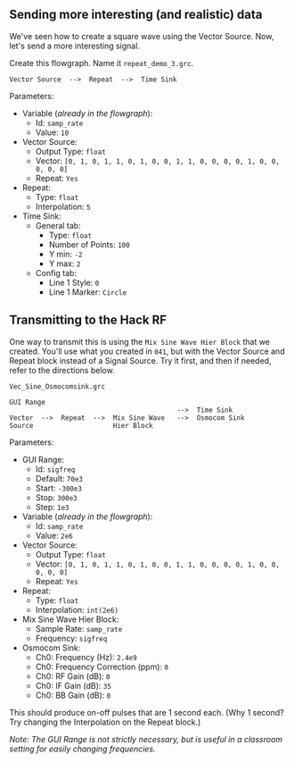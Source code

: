## Sending more interesting (and realistic) data

We've seen how to create a square wave using the Vector Source. Now, let's send a more interesting signal.

Create this flowgraph. Name it `repeat_demo_3.grc`.

```
Vector Source  -->  Repeat  -->  Time Sink
```

Parameters:  
- Variable (_already in the flowgraph_):
  - Id: `samp_rate`
  - Value: `10`
- Vector Source:
  - Output Type: `float`
  - Vector: `[0, 1, 0, 1, 1, 0, 1, 0, 0, 1, 1, 0, 0, 0, 0, 1, 0, 0, 0, 0, 0]`
  - Repeat: `Yes`
- Repeat:
  - Type: `float`
  - Interpolation: `5`
- Time Sink:
  - General tab:
    - Type: `float`
    - Number of Points: `100`
    - Y min: `-2`
    - Y max: `2`
  - Config tab:
    - Line 1 Style: `0`
    - Line 1 Marker: `Circle`

## Transmitting to the Hack RF

One way to transmit this is using the `Mix Sine Wave Hier Block` that we created. You'll use what you created in `041`, but with the Vector Source and Repeat block instead of a Signal Source. Try it first, and then if needed, refer to the directions below.

`Vec_Sine_Osmocomsink.grc`

```
GUI Range
                                          -->  Time Sink
Vector  -->  Repeat  -->  Mix Sine Wave   -->  Osmocom Sink 
Source                    Hier Block       
```

Parameters:

- GUI Range:
  - Id: `sigfreq`
  - Default: `70e3`
  - Start: `-300e3`
  - Stop: `300e3`
  - Step: `1e3`
- Variable (_already in the flowgraph_):
  - Id: `samp_rate`
  - Value: `2e6`
- Vector Source:
  - Output Type: `float`
  - Vector: `[0, 1, 0, 1, 1, 0, 1, 0, 0, 1, 1, 0, 0, 0, 0, 1, 0, 0, 0, 0, 0]`
  - Repeat: `Yes`
- Repeat:
  - Type: `float`
  - Interpolation: `int(2e6)`
- Mix Sine Wave Hier Block:
  - Sample Rate: `samp_rate`
  - Frequency: `sigfreq`
- Osmocom Sink:
  - Ch0: Frequency (Hz): `2.4e9`
  - Ch0: Frequency Correction (ppm): `0`
  - Ch0: RF Gain (dB): `0`
  - Ch0: IF Gain (dB): `35`
  - Ch0: BB Gain (dB): `0`

This should produce on-off pulses that are 1 second each. (Why 1 second? Try changing the Interpolation on the Repeat block.)

_Note: The GUI Range is not strictly necessary, but is useful in a classroom setting for easily changing frequencies._
